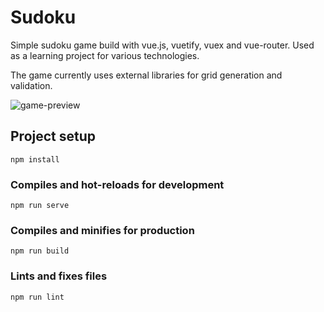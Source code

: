 # Sudoku

Simple sudoku game build with vue.js, vuetify, vuex and vue-router.
Used as a learning project for various technologies.

The game currently uses external libraries for grid generation and validation.


![game-preview](vue-sudoku.gif)

## Project setup
```
npm install
```

### Compiles and hot-reloads for development
```
npm run serve
```

### Compiles and minifies for production
```
npm run build
```

### Lints and fixes files
```
npm run lint
```
